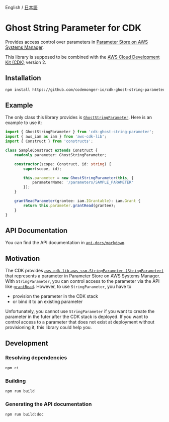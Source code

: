 English / [日本語](README.ja.md)

# Ghost String Parameter for CDK

Provides access control over parameters in [Parameter Store on AWS Systems Manager](https://docs.aws.amazon.com/systems-manager/latest/userguide/systems-manager-parameter-store.html).

This library is supposed to be combined with the [AWS Cloud Development Kit (CDK)](https://aws.amazon.com/cdk/) version 2.

## Installation

```sh
npm install https://github.com/codemonger-io/cdk-ghost-string-parameter.git#v0.1.1
```

## Example

The only class this library provides is [`GhostStringParameter`](./api-docs/markdown/cdk-ghost-string-parameter.md).
Here is an example to use it:

```ts
import { GhostStringParameter } from 'cdk-ghost-string-parameter';
import { aws_iam as iam } from 'aws-cdk-lib';
import { Construct } from 'constructs';

class SampleConstruct extends Construct {
    readonly parameter: GhostStringParameter;

    constructor(scope: Construct, id: string) {
        super(scope, id);

        this.parameter = new GhostStringParameter(this, {
            parameterName: '/parameters/SAMPLE_PARAMETER'
        });
    }

    grantReadParameter(grantee: iam.IGrantable): iam.Grant {
        return this.parameter.grantRead(grantee);
    }
}
```

## API Documentation

You can find the API documentation in [`api-docs/markdown`](./api-docs/markdown/index.md).

## Motivation

The CDK provides [`aws-cdk-lib.aws_ssm.StringParameter (StringParameter)`](https://docs.aws.amazon.com/cdk/api/v2/docs/aws-cdk-lib.aws_ssm.StringParameter.html) that represents a parameter in Parameter Store on AWS Systems Manager.
With `StringParameter`, you can control access to the parameter via the API like [`grantRead`](https://docs.aws.amazon.com/cdk/api/v2/docs/aws-cdk-lib.aws_ssm.StringParameter.html#grantwbrreadgrantee).
However, to use `StringParameter`, you have to
- provision the parameter in the CDK stack
- or bind it to an existing parameter

Unfortunately, you cannot use `StringParameter` if you want to create the parameter in the futer after the CDK stack is deployed.
If you want to control access to a parameter that does not exist at deployment without provisioning it, this library could help you.

## Development

### Resolving dependencies

```sh
npm ci
```

### Building

```sh
npm run build
```

### Generating the API documentation

```sh
npm run build:doc
```
